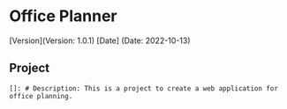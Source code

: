 # Office Planner
[Version](Version: 1.0.1)
[Date] (Date: 2022-10-13)

## Project
    
    []: # Description: This is a project to create a web application for office planning.



